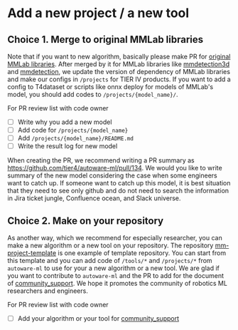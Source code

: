 # Add a new project / a new tool
## Choice 1. Merge to original MMLab libraries

Note that if you want to new algorithm, basically please make PR for [original MMLab libraries](https://github.com/open-mmlab).
After merged by it for MMLab libraries like [mmdetection3d](https://github.com/open-mmlab/mmdetection3d) and [mmdetection](https://github.com/open-mmlab/mmdetection), we update the version of dependency of MMLab libraries and make our configs in `/projects` for TIER IV products.
If you want to add a config to T4dataset or scripts like onnx deploy for models of MMLab's model, you should add codes to `/projects/{model_name}/`.

For PR review list with code owner

- [ ] Write why you add a new model
- [ ] Add code for `/projects/{model_name}`
- [ ] Add `/projects/{model_name}/README.md`
- [ ] Write the result log for new model

When creating the PR, we recommend writing a PR summary as https://github.com/tier4/autoware-ml/pull/134.
We would you like to write summary of the new model considering the case when some engineers want to catch up.
If someone want to catch up this model, it is best situation that they need to see only github and do not need to search the information in Jira ticket jungle, Confluence ocean, and Slack universe.

## Choice 2. Make on your repository

As another way, which we recommend for especially researcher, you can make a new algorithm or a new tool on your repository.
The repository [mm-project-template](https://github.com/scepter914/mm-project-template) is one example of template repository.
You can start from this template and you can add code of `/tools/*` and `/projects/*` from `autoware-ml` to use for your a new algorithm or a new tool.
We are glad if you want to contribute to `autoware-ml` and the PR to add for the document of [community_support](/docs/tips/community_support.md).
We hope it promotes the community of robotics ML researchers and engineers.

For PR review list with code owner

- [ ] Add your algorithm or your tool for [community_support](/docs/tips/community_support.md)
